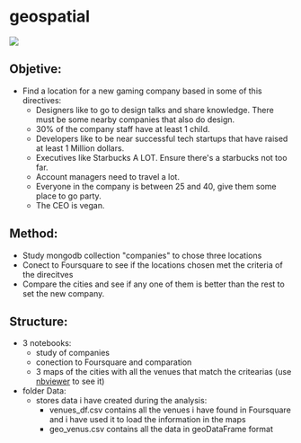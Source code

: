 # geospatial

![](https://img1.picmix.com/output/stamp/normal/8/9/6/8/1898698_2f457.gif)

## Objetive:

- Find a location for a new gaming company based in some of this directives:
    - Designers like to go to design talks and share knowledge. There must be some nearby companies that also do design.
    - 30% of the company staff have at least 1 child.
    - Developers like to be near successful tech startups that have raised at least 1 Million dollars.
    - Executives like Starbucks A LOT. Ensure there's a starbucks not too far.
    - Account managers need to travel a lot.
    - Everyone in the company is between 25 and 40, give them some place to go party.
    - The CEO is vegan.

## Method:

- Study mongodb collection "companies" to chose three locations
- Conect to Foursquare to see if the locations chosen met the criteria of the direcitves
- Compare the cities and see if any one of them is better than the rest to set the new company.

## Structure:

- 3 notebooks:
    - study of companies
    - conection to Foursquare and comparation
    - 3 maps of the cities with all the venues that match the critearias (use [nbviewer](https://nbviewer.org/github/data2021oct/geospatial/blob/main/notebooks/mapas.ipynb) to see it)
- folder Data:
    - stores data i have created during the analysis:
        - venues_df.csv contains all the venues i have found in Foursquare and i have used it to load the information in the maps
        - geo_venus.csv contains all the data in geoDataFrame format